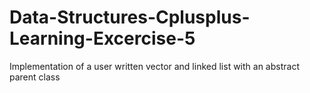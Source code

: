 # Data-Structures-Cplusplus-Learning-Excercise-5
Implementation of a user written vector and linked list with an abstract parent class
